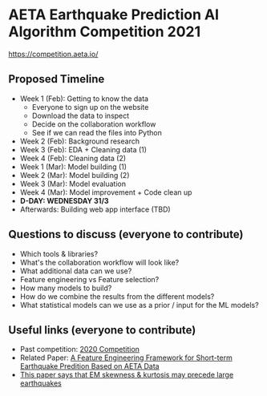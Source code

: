 # AETA Earthquake Prediction AI Algorithm Competition 2021
https://competition.aeta.io/

## Proposed Timeline

- Week 1 (Feb): Getting to know the data
  - Everyone to sign up on the website
  - Download the data to inspect
  - Decide on the collaboration workflow
  - See if we can read the files into Python
- Week 2 (Feb): Background research
- Week 3 (Feb): EDA + Cleaning data (1)
- Week 4 (Feb): Cleaning data (2)
- Week 1 (Mar): Model building (1)
- Week 2 (Mar): Model building (2)
- Week 3 (Mar): Model evaluation
- Week 4 (Mar): Model improvement + Code clean up
- **D-DAY: WEDNESDAY 31/3**
- Afterwards: Building web app interface (TBD)

## Questions to discuss (everyone to contribute)

- Which tools & libraries?
- What's the collaboration workflow will look like?
- What additional data can we use?
- Feature engineering vs Feature selection?
- How many models to build?
- How do we combine the results from the different models?
- What statistical models can we use as a prior / input for the ML models?

## Useful links (everyone to contribute)
- Past competition: [2020 Competition](https://aeta.io/competition-2020/)
- Related Paper: [A Feature Engineering Framework for Short-term Earthquake Predition Based on AETA Data](https://ieeexplore.ieee.org/stampPDF/getPDF.jsp?tp=&arnumber=8785773&ref=aHR0cHM6Ly9pZWVleHBsb3JlLmllZWUub3JnL2RvY3VtZW50Lzg3ODU3NzM=)
- [This paper says that EM skewness & kurtosis may precede large earthquakes](https://link.springer.com/article/10.1007/s11069-016-2460-4)
